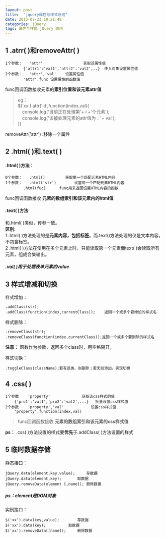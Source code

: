 ```yaml
---
layout: post
title:  "jquery属性与样式总结"
date: 2015-07-23 10:21:49
categories: jQuery
tags: 属性与样式 jQuery 原创
---
```


## 1 .atrr( )和removeAttr( ) ##
	1个参数：	'attr'					获取该属性值
			{'attr1':'val1','attr2':'val2',..}	传入对象设置属性值
	2个参数：	'attr','val'	设置属性值
			'attr',func	设置属性的函数值

func回调函数接收元素的**索引位置和该元素attr值**<br/>
>eg：<br/>
>$('xx').attr('id',function(index,val){<br>
>&emsp;console.log('当前正在处理第'+ i +'个元素');<br>
>&emsp;console.log('该被处理元素的attr值为：'+ val );<br>
>})<br>

removeAttr('attr')	:移除一个属性

## 2 .html( )和.text( ) ##
#### .html( )方法： ####
	0个参数：	.html()			获取第一个匹配元素HTML内容
	1个参数：	.html('str')		设置每一个匹配元素HTML内容
			.html(fuc)		func用来返回设置HTML内容的函数

func回调函数接收 **元素的数组索引和该元素内的html值**<br/>

#### .text( )方法 ####
和.html( )类似，传参一致。<br>
**区别:**<br>
	1 .html( )方法处理的是**元素内容，包括标签**。而.text()方法处理的仅是文本内容，不包含标签。<br>
	2 .html( )方法在使用在多个元素上时，只能读取第一个元素而text( )会读取所有元素，组成合集输出。

##### .val( )用于处理表单元素的value #####

## 3 样式增减和切换 ##
样式增加：<br>

	.addClass(str);
	.addClass(function(index,currentClass));	返回一个或多个要增加的样式名

样式删除：

	.removeClass(str);
	.removeClass(function(index,currentClass));返回一个或多个要删除的样式名


**注意：** 函数作为参数，返回多个class时，用空格隔开。<br>

样式切换：

	.toggleClass(className);若有该类，则删除；若无则添加。实现切换

## 4 .css( ) ##
	1个参数	'property'				获取该css样式的值
		{'pro1':'val1','pro2':'val2',...}	批量设置css样式值
	2个参数	'property','val'			设置css样式值
		'property',function(index,val)


> func回调函数接收 **元素的数组索引和该元素的css样式值**<br/>

**ps：** .css( )方法设置的样式要**优先**于.addClass( )方法设置的样式

## 5 临时数据存储 ##
静态接口：<br>

	jQuery.data(element,key,value);		存数据
	jQuery.data(element,key);		取数据
	jQuery.removeData(element [,name]);	删除数据

##### ps：element是DOM对象<br> #####

实例接口：

	$('xx').data(key,value);		存数据
	$('xx').data(key);			取数据
	$('xx').removeData([name]);		删除数据